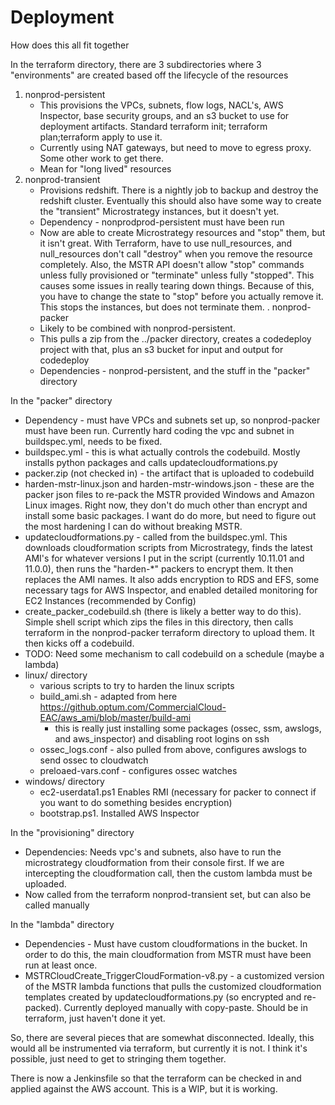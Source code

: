 # Deployment

How does this all fit together

In the terraform directory, there are 3 subdirectories where 3 "environments" are created based off the lifecycle of the resources

1. nonprod-persistent
    * This provisions the VPCs, subnets, flow logs, NACL's, AWS Inspector, base security groups, and an s3 bucket to use for deployment artifacts. Standard terraform init; terraform plan;terraform apply to use it.
    * Currently using NAT gateways, but need to move to egress proxy.   Some other work to get there.
    * Mean for "long lived" resources
2. nonprod-transient
   * Provisions redshift.  There is a nightly job to backup and destroy the redshift cluster.   Eventually this should also have some way to create the "transient" Microstrategy instances, but it doesn't yet.
   * Dependency - nonprodprod-persistent must have been run
   * Now are able to create Microstrategy resources and "stop" them, but it isn't great.   With Terraform, have to use null_resources, and null_resources don't call "destroy" when you remove the resource completely.  Also, the MSTR API doesn't allow "stop" commands unless fully provisioned or "terminate" unless fully "stopped".  This causes some issues in really tearing down things.  Because of this, you have to change the state to "stop" before you actually remove it.  This stops the instances, but does not terminate them.
 . nonprod-packer
   * Likely to be combined with nonprod-persistent.  
   * This pulls a zip from the ../packer directory, creates a codedeploy project with that, plus an s3 bucket for input and output for codedeploy
   * Dependencies - nonprod-persistent, and the stuff in the "packer" directory

In the "packer" directory
* Dependency - must have VPCs and subnets set up, so nonprod-packer must have been run.  Currently hard coding the vpc and subnet in buildspec.yml, needs to be fixed.
* buildspec.yml - this is what actually controls the codebuild.  Mostly installs python packages and calls updatecloudformations.py
* packer.zip (not checked in) - the artifact that is uploaded to codebuild
* harden-mstr-linux.json and harden-mstr-windows.json - these are the packer json files to re-pack the MSTR provided Windows and Amazon Linux images.  Right now, they don't do much other than encrypt and install some basic packages.  I want do do more, but need to figure out the most hardening I can do without breaking MSTR.
* updatecloudformations.py - called from the buildspec.yml.  This downloads cloudformation scripts from Microstrategy, finds the latest AMI's for whatever versions I put in the script (currently 10.11.01 and 11.0.0), then runs the "harden-*" packers to encrypt them.  It then replaces the AMI names.  It also adds encryption to RDS and EFS, some necessary tags for AWS Inspector, and enabled detailed monitoring for EC2 Instances (recommended by Config)
* create_packer_codebuild.sh (there is likely a better way to do this).  Simple shell script which zips the files in this directory, then calls terraform in the nonprod-packer terraform directory to upload them.  It then kicks off a codebuild.
* TODO: Need some mechanism to call codebuild on a schedule (maybe a lambda)
* linux/ directory
    *  various scripts to try to harden the linux scripts
    * build_ami.sh - adapted from here https://github.optum.com/CommercialCloud-EAC/aws_ami/blob/master/build-ami
       * this is really just installing some packages (ossec, ssm, awslogs, and aws_inspector) and disabling root logins on ssh
    * ossec_logs.conf - also pulled from above, configures awslogs to send ossec to cloudwatch
    * preloaed-vars.conf - configures ossec watches
* windows/ directory 
   * ec2-userdata1.ps1 Enables RMI (necessary for packer to connect if you want to do something besides encryption)
   * bootstrap.ps1.  Installed AWS Inspector


In the "provisioning" directory
* Dependencies: Needs vpc's and subnets, also have to run the microstrategy cloudformation from their console first.  If we are intercepting the cloudformation call, then the custom lambda must be uploaded.
* Now called from the terraform nonprod-transient set, but can also be called manually

In the "lambda" directory
* Dependencies - Must have custom cloudformations in the bucket.  In order to do this, the main cloudformation from MSTR must have been run at least once.
* MSTRCloudCreate_TriggerCloudFormation-v8.py - a customized version of the MSTR lambda functions that pulls the customized cloudformation templates created by updatecloudformations.py (so encrypted and re-packed).  Currently deployed manually with copy-paste.  Should be in terraform, just haven't done it yet.


So, there are several pieces that are somewhat disconnected.  Ideally, this would all be instrumented via terraform, but currently it is not.   I think it's possible, just need to get to stringing them together.


There is now a Jenkinsfile so that the terraform can be checked in and applied against the AWS account.   This is a WIP, but it is working.